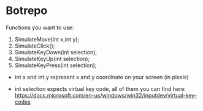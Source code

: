 # Botrepo

Functions you want to use:

1. SimulateMove(int x,int y);
2. SimulateClick();
3. SimulateKeyDown(int selection);
4. SimulateKeyUp(int selection);
5. SimulateKeyPress(int selection);


- int x and int y represent x and y coordinate on your screen (in pixels)

- int selection expects virtual key code, all of them you can find here: https://docs.microsoft.com/en-us/windows/win32/inputdev/virtual-key-codes
